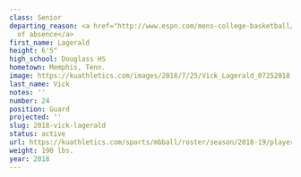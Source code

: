 ```yaml
---
class: Senior
departing_reason: <a href="http://www.espn.com/mens-college-basketball/story/_/id/26230048/vick-leave-absence-return-ku">Leave
  of absence</a>
first_name: Lagerald
height: 6'5"
high_school: Douglass HS
hometown: Memphis, Tenn.
image: https://kuathletics.com/images/2018/7/25/Vick_Lagerald_07252018.jpg?width=182&height=250&mode=crop&anchor=topcenter
last_name: Vick
notes: ''
number: 24
position: Guard
projected: ''
slug: 2018-vick-lagerald
status: active
url: https://kuathletics.com/sports/mbball/roster/season/2018-19/player/lagerald-vick/
weight: 190 lbs.
year: 2018
---
```

